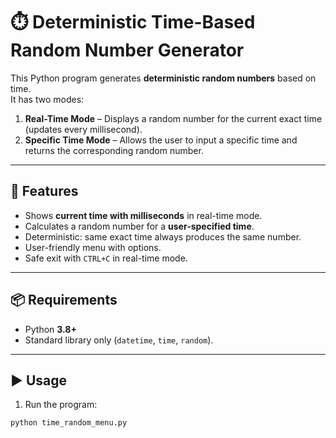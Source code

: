# ⏱️ Deterministic Time-Based Random Number Generator

This Python program generates **deterministic random numbers** based on time.  
It has two modes:

1. **Real-Time Mode** – Displays a random number for the current exact time (updates every millisecond).
2. **Specific Time Mode** – Allows the user to input a specific time and returns the corresponding random number.

---

## 🚀 Features

- Shows **current time with milliseconds** in real-time mode.
- Calculates a random number for a **user-specified time**.
- Deterministic: same exact time always produces the same number.
- User-friendly menu with options.
- Safe exit with `CTRL+C` in real-time mode.

---

## 📦 Requirements

- Python **3.8+**
- Standard library only (`datetime`, `time`, `random`).

---

## ▶️ Usage

1. Run the program:

```bash
python time_random_menu.py
```
